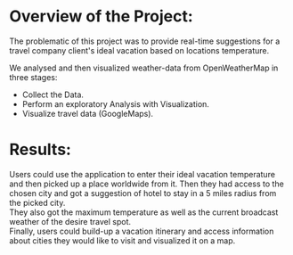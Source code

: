 # Overview of the Project:

The problematic of this project was to provide real-time suggestions for a travel company client's ideal vacation based on locations temperature.<br>

We analysed and then visualized weather-data from OpenWeatherMap in three stages:<br>

- Collect the Data.
- Perform an exploratory Analysis with Visualization.
- Visualize travel data (GoogleMaps).<br>

# Results:

Users could use the application to enter their ideal vacation temperature and then picked up a place worldwide from it. Then they had access to the chosen city and got a suggestion of hotel to stay in a 5 miles radius from the picked city.<br>
They also got the maximum temperature as well as the current broadcast weather of the desire travel spot.<br>
Finally, users could build-up a vacation itinerary and access information about cities they would like to visit and visualized it on a map.

 


